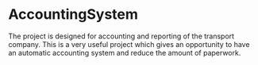 # AccountingSystem
The project is designed for accounting and reporting of the transport company.
This is a very useful project which gives an opportunity to have an automatic accounting system and reduce the amount of paperwork.

